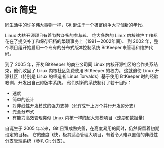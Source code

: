 

# Git 简史

<p>同生活中的许多伟大事物一样，Git 诞生于一个极富纷争大举创新的年代。</p>
<p>Linux 内核开源项目有着为数众多的参与者。
绝大多数的 Linux 内核维护工作都花在了提交补丁和保存归档的繁琐事务上（1991－2002年间）。
到 2002 年，整个项目组开始启用一个专有的分布式版本控制系统 BitKeeper 来管理和维护代码。</p>
<p>到了 2005 年，开发 BitKeeper 的商业公司同 Linux 内核开源社区的合作关系结束，他们收回了 Linux 内核社区免费使用 BitKeeper 的权力。
这就迫使 Linux 开源社区（特别是 Linux 的缔造者 Linus Torvalds）基于使用 BitKeeper 时的经验教训，开发出自己的版本系统。
他们对新的系统制订了若干目标：</p>
<div class="itemized-list">
<ul>
<li>
<span class="principal">速度</span>
</li>
<li>
<span class="principal">简单的设计</span>
</li>
<li>
<span class="principal">对非线性开发模式的强力支持（允许成千上万个并行开发的分支）</span>
</li>
<li>
<span class="principal">完全分布式</span>
</li>
<li>
<span class="principal">有能力高效管理类似 Linux 内核一样的超大规模项目（速度和数据量）</span>
</li>
</ul>
</div>
<p>自诞生于 2005 年以来，Git 日臻成熟完善，在高度易用的同时，仍然保留着初期设定的目标。
它的速度飞快，极其适合管理大项目，有着令人难以置信的非线性分支管理系统（参见 <a id="xref--ch03-git-branching" href="/chapter-3/index.html" class="xref">Git 分支</a>）。</p>

